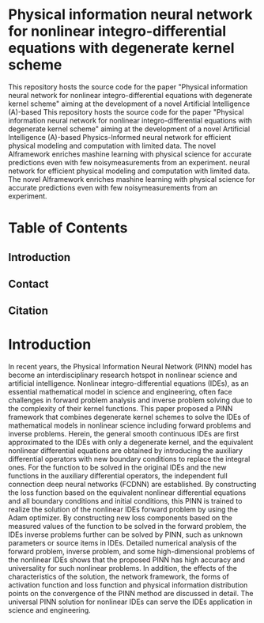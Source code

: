 # Physical information neural network for nonlinear integro-differential equations with degenerate kernel scheme
This repository hosts the source code for the paper "Physical information neural network for nonlinear integro-differential equations with degenerate kernel scheme" aiming at the development of a novel Artificial lntelligence (A)-based This repository hosts the source code for the paper "Physical information neural network for nonlinear integro-differential equations with degenerate kernel scheme" aiming at the development of a novel Artificial lntelligence (A)-based Physics-lnformed neural network for efficient physical modeling and computation with limited data. The novel Alframework enriches mashine learning with physical science for accurate predictions even with few noisymeasurements from an experiment. neural network for efficient physical modeling and computation with limited data. The novel Alframework enriches mashine learning with physical science for accurate predictions even with few noisymeasurements from an experiment.
# Table of Contents
## Introduction
## Contact
## Citation
# Introduction
In recent years, the Physical Information Neural Network (PINN) model has become an interdisciplinary research hotspot in nonlinear science and artificial intelligence. Nonlinear integro-differential equations (IDEs), as an essential mathematical model in science and engineering, often face challenges in forward problem analysis and inverse problem solving due to the complexity of their kernel functions. This paper proposed a PINN framework that combines degenerate kernel schemes to solve the IDEs of mathematical models in nonlinear science including forward problems and inverse problems. Herein, the general smooth continuous IDEs are first approximated to the IDEs with only a degenerate kernel, and the equivalent nonlinear differential equations are obtained by introducing the auxiliary differential operators with new boundary conditions to replace the integral ones. For the function to be solved in the original IDEs and the new functions in the auxiliary differential operators, the independent full connection deep neural networks (FCDNN) are established. By constructing the loss function based on the equivalent nonlinear differential equations and all boundary conditions and initial conditions, this PINN is trained to realize the solution of the nonlinear IDEs forward problem by using the Adam optimizer. By constructing new loss components based on the measured values of the function to be solved in the forward problem, the IDEs inverse problems further can be solved by PINN, such as unknown parameters or source items in IDEs. Detailed numerical analysis of the forward problem, inverse problem, and some high-dimensional problems of the nonlinear IDEs shows that the proposed PINN has high accuracy and universality for such nonlinear problems. In addition, the effects of the characteristics of the solution, the network framework, the forms of activation function and loss function and physical information distribution points on the convergence of the PINN method are discussed in detail. The universal PINN solution for nonlinear IDEs can serve the IDEs application in science and engineering.

